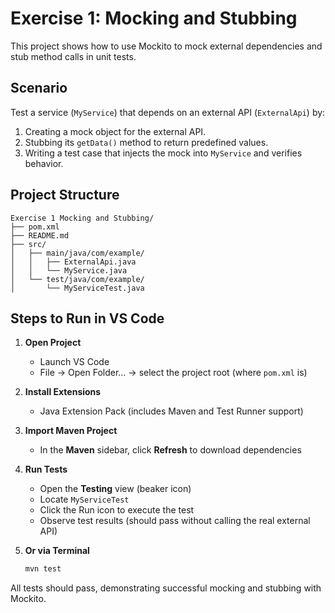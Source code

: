 # Exercise 1: Mocking and Stubbing

This project shows how to use Mockito to mock external dependencies and stub method calls in unit tests.

## Scenario

Test a service (`MyService`) that depends on an external API (`ExternalApi`) by:

1. Creating a mock object for the external API.
2. Stubbing its `getData()` method to return predefined values.
3. Writing a test case that injects the mock into `MyService` and verifies behavior.

## Project Structure

```
Exercise 1 Mocking and Stubbing/
├── pom.xml
├── README.md
├── src/
│   ├── main/java/com/example/
│   │   ├── ExternalApi.java
│   │   └── MyService.java
│   └── test/java/com/example/
│       └── MyServiceTest.java
```

## Steps to Run in VS Code

1. **Open Project**  
   - Launch VS Code  
   - File → Open Folder… → select the project root (where `pom.xml` is)

2. **Install Extensions**  
   - Java Extension Pack (includes Maven and Test Runner support)

3. **Import Maven Project**  
   - In the **Maven** sidebar, click **Refresh** to download dependencies

4. **Run Tests**  
   - Open the **Testing** view (beaker icon)  
   - Locate `MyServiceTest`  
   - Click the Run icon to execute the test  
   - Observe test results (should pass without calling the real external API)

5. **Or via Terminal**  
   ```bash
   mvn test
   ```

All tests should pass, demonstrating successful mocking and stubbing with Mockito.
